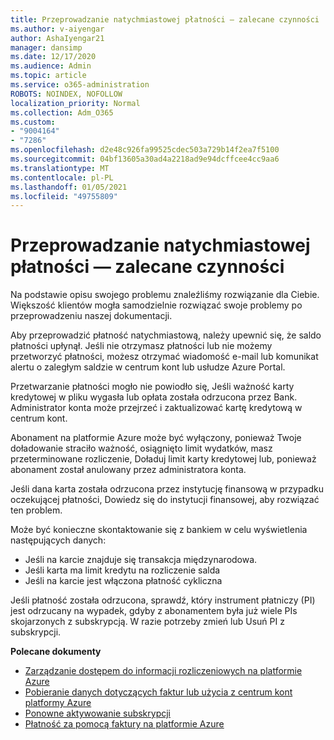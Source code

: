 ```yaml
---
title: Przeprowadzanie natychmiastowej płatności — zalecane czynności
ms.author: v-aiyengar
author: AshaIyengar21
manager: dansimp
ms.date: 12/17/2020
ms.audience: Admin
ms.topic: article
ms.service: o365-administration
ROBOTS: NOINDEX, NOFOLLOW
localization_priority: Normal
ms.collection: Adm_O365
ms.custom:
- "9004164"
- "7286"
ms.openlocfilehash: d2e48c926fa99525cdec503a729b14f2ea7f5100
ms.sourcegitcommit: 04bf13605a30ad4a2218ad9e94dcffcee4cc9aa6
ms.translationtype: MT
ms.contentlocale: pl-PL
ms.lasthandoff: 01/05/2021
ms.locfileid: "49755809"
---
```

# <a name="make-immediate-payment---recommended-steps"></a>Przeprowadzanie natychmiastowej płatności — zalecane czynności

Na podstawie opisu swojego problemu znaleźliśmy rozwiązanie dla Ciebie. Większość klientów mogła samodzielnie rozwiązać swoje problemy po przeprowadzeniu naszej dokumentacji.

Aby przeprowadzić płatność natychmiastową, należy upewnić się, że saldo płatności upłynął. Jeśli nie otrzymasz płatności lub nie możemy przetworzyć płatności, możesz otrzymać wiadomość e-mail lub komunikat alertu o zaległym saldzie w centrum kont lub usłudze Azure Portal. 

Przetwarzanie płatności mogło nie powiodło się, Jeśli ważność karty kredytowej w pliku wygasła lub opłata została odrzucona przez Bank. Administrator konta może przejrzeć i zaktualizować kartę kredytową w centrum kont. 

Abonament na platformie Azure może być wyłączony, ponieważ Twoje doładowanie straciło ważność, osiągnięto limit wydatków, masz przeterminowane rozliczenie, Doładuj limit karty kredytowej lub, ponieważ abonament został anulowany przez administratora konta.  

Jeśli dana karta została odrzucona przez instytucję finansową w przypadku oczekującej płatności, Dowiedz się do instytucji finansowej, aby rozwiązać ten problem.  

Może być konieczne skontaktowanie się z bankiem w celu wyświetlenia następujących danych:

- Jeśli na karcie znajduje się transakcja międzynarodowa. 
- Jeśli karta ma limit kredytu na rozliczenie salda 
- Jeśli na karcie jest włączona płatność cykliczna 

Jeśli płatność została odrzucona, sprawdź, który instrument płatniczy (PI) jest odrzucany na wypadek, gdyby z abonamentem była już wiele PIs skojarzonych z subskrypcją. W razie potrzeby zmień lub Usuń PI z subskrypcji. 

**Polecane dokumenty** 

- [Zarządzanie dostępem do informacji rozliczeniowych na platformie Azure](https://docs.microsoft.com/azure/billing/billing-manage-access?WT.mc_id=Portal-Microsoft_Azure_Support)
- [Pobieranie danych dotyczących faktur lub użycia z centrum kont platformy Azure](https://docs.microsoft.com/azure/billing/billing-download-azure-invoice-daily-usage-date?WT.mc_id=Portal-Microsoft_Azure_Support)
- [Ponowne aktywowanie subskrypcji](https://docs.microsoft.com/azure/billing/billing-subscription-become-disable?WT.mc_id=Portal-Microsoft_Azure_Support)
- [Płatność za pomocą faktury na platformie Azure](https://docs.microsoft.com/azure/cost-management-billing/manage/pay-by-invoice) 